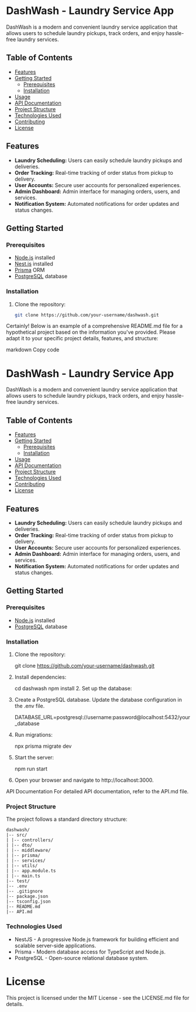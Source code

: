 # DashWash - Laundry Service App

DashWash is a modern and convenient laundry service application that allows users to schedule laundry pickups, track orders, and enjoy hassle-free laundry services.

## Table of Contents

- [Features](#features)
- [Getting Started](#getting-started)
  - [Prerequisites](#prerequisites)
  - [Installation](#installation)
- [Usage](#usage)
- [API Documentation](#api-documentation)
- [Project Structure](#project-structure)
- [Technologies Used](#technologies-used)
- [Contributing](#contributing)
- [License](#license)

## Features

- **Laundry Scheduling:** Users can easily schedule laundry pickups and deliveries.
- **Order Tracking:** Real-time tracking of order status from pickup to delivery.
- **User Accounts:** Secure user accounts for personalized experiences.
- **Admin Dashboard:** Admin interface for managing orders, users, and services.
- **Notification System:** Automated notifications for order updates and status changes.

## Getting Started

### Prerequisites

- [Node.js](https://nodejs.org/) installed
- [Nest.js](https://nestjs.com/) installed
- [Prisma](https://prisma.io/) ORM
- [PostgreSQL](https://www.postgresql.org/) database

### Installation

1. Clone the repository:

   ```bash
   git clone https://github.com/your-username/dashwash.git
   ```

Certainly! Below is an example of a comprehensive README.md file for a hypothetical project based on the information you've provided. Please adapt it to your specific project details, features, and structure:

markdown
Copy code

# DashWash - Laundry Service App

DashWash is a modern and convenient laundry service application that allows users to schedule laundry pickups, track orders, and enjoy hassle-free laundry services.

## Table of Contents

- [Features](#features)
- [Getting Started](#getting-started)
  - [Prerequisites](#prerequisites)
  - [Installation](#installation)
- [Usage](#usage)
- [API Documentation](#api-documentation)
- [Project Structure](#project-structure)
- [Technologies Used](#technologies-used)
- [Contributing](#contributing)
- [License](#license)

## Features

- **Laundry Scheduling:** Users can easily schedule laundry pickups and deliveries.
- **Order Tracking:** Real-time tracking of order status from pickup to delivery.
- **User Accounts:** Secure user accounts for personalized experiences.
- **Admin Dashboard:** Admin interface for managing orders, users, and services.
- **Notification System:** Automated notifications for order updates and status changes.

## Getting Started

### Prerequisites

- [Node.js](https://nodejs.org/) installed
- [PostgreSQL](https://www.postgresql.org/) database

### Installation

1. Clone the repository:

   git clone https://github.com/your-username/dashwash.git

2. Install dependencies:

   cd dashwash
   npm install 2. Set up the database:

3. Create a PostgreSQL database.
   Update the database configuration in the .env file.

   DATABASE_URL=postgresql://username:password@localhost:5432/your_database

4. Run migrations:

   npx prisma migrate dev

5. Start the server:

   npm run start

6. Open your browser and navigate to http://localhost:3000.

API Documentation
For detailed API documentation, refer to the API.md file.

### Project Structure

The project follows a standard directory structure:

    dashwash/
    |-- src/
    | |-- controllers/
    | |-- dto/
    | |-- middleware/
    | |-- prisma/
    | |-- services/
    | |-- utils/
    | |-- app.module.ts
    | |-- main.ts
    |-- test/
    |-- .env
    |-- .gitignore
    |-- package.json
    |-- tsconfig.json
    |-- README.md
    |-- API.md

### Technologies Used

- NestJS - A progressive Node.js framework for building efficient and scalable server-side applications.
- Prisma - Modern database access for TypeScript and Node.js.
- PostgreSQL - Open-source relational database system.

# License

This project is licensed under the MIT License - see the LICENSE.md file for details.

